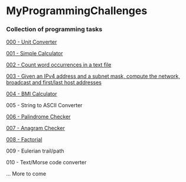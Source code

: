 # MyProgrammingChallenges

### Collection of programming tasks 

[000 - Unit Converter](https://github.com/mdawidowski/MyProgrammingChallenges/tree/master/000)

[001 - Simple Calculator](https://github.com/mdawidowski/MyProgrammingChallenges/tree/master/001)

[002 - Count word occurrences in a text file](https://github.com/mdawidowski/MyProgrammingChallenges/tree/master/002)

[003 - Given an IPv4 address and a subnet mask, compute the network, broadcast and first/last host addresses](https://github.com/mdawidowski/MyProgrammingChallenges/tree/master/003)

[004 - BMI Calculator](https://github.com/mdawidowski/MyProgrammingChallenges/tree/master/004)

005 - String to ASCII Converter

[006 - Palindrome Checker](https://github.com/mdawidowski/MyProgrammingChallenges/tree/master/006)

[007 - Anagram Checker](https://github.com/mdawidowski/MyProgrammingChallenges/tree/master/00)

[008 - Factorial](https://github.com/mdawidowski/MyProgrammingChallenges/tree/master/008)

009 - Eulerian trail/path

010 - Text/Morse code converter

... More to come
